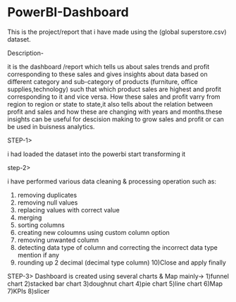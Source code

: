 # PowerBI-Dashboard
This is the project/report that i have made using the (global superstore.csv) dataset.

Description-

it is the dashboard /report which tells us about sales trends and profit corresponding to these  sales and gives insights about data based on different category and sub-category of products (furniture, office supplies,technology) such that which product sales are highest and  profit corresponding to it and vice versa. How these sales and profit varry from region to region or state to state,it also tells about the relation between profit and sales and how these are changing with years and months.these insights can be useful for descision making to grow sales and profit or can be used in buisness analytics. 

STEP-1>

i had loaded the dataset into the powerbi start transforming it

step-2>

i have performed various  data cleaning & processing  operation such as:
1) removing duplicates
2) removing null values
3) replacing values with correct value
4) merging 
5) sorting columns
6) creating new coloumns using custom column option 
7) removing unwanted column
8) detecting data type of column and correcting the incorrect data type mention if any
9) rounding up 2 decimal (decimal type column)
10)Close and apply finally

STEP-3>
Dashboard is created using several charts & Map mainly->
1)funnel chart
2)stacked bar chart
3)doughnut chart
4)pie chart
5)line chart
6)Map
7)KPIs
8)slicer



